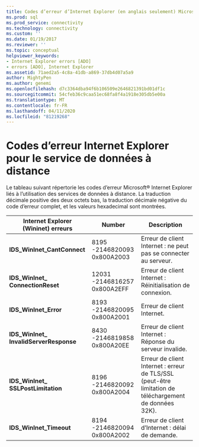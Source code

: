 ```yaml
---
title: Codes d’erreur d’Internet Explorer (en anglais seulement) Microsoft Docs
ms.prod: sql
ms.prod_service: connectivity
ms.technology: connectivity
ms.custom: ''
ms.date: 01/19/2017
ms.reviewer: ''
ms.topic: conceptual
helpviewer_keywords:
- Internet Explorer errors [ADO]
- errors [ADO], Internet Explorer
ms.assetid: 71aed2a5-4c8a-41db-a869-37db4d07a5a9
author: MightyPen
ms.author: genemi
ms.openlocfilehash: d7c3364dba94f6b106509e2646821391bd01df1c
ms.sourcegitcommit: 54cfeb36c9caa51ec68fa8f4a1918e305db5e00a
ms.translationtype: MT
ms.contentlocale: fr-FR
ms.lasthandoff: 04/11/2020
ms.locfileid: "81219268"
---
```

# <a name="internet-explorer-error-codes-for-remote-data-service"></a>Codes d’erreur Internet Explorer pour le service de données à distance
Le tableau suivant répertorie les codes d’erreur Microsoft® Internet Explorer liés à l’utilisation des services de données à distance. La traduction décimale positive des deux octets bas, la traduction décimale négative du code d’erreur complet, et les valeurs hexadecimal sont montrées.

|Internet Explorer (Wininet) erreurs|Number|Description|
|------------------------------------------|------------|-----------------|
|**IDS_WinInet_CantConnect**|8195 -2146820093 0x800A2003|Erreur de client Internet : ne peut pas se connecter au serveur.|
|**IDS_WinInet_ ConnectionReset**|12031 -2146816257 0x800A2EFF|Erreur de client Internet : Réinitialisation de connexion.|
|**IDS_WinInet_Error**|8193 -2146820095 0x800A2001|Erreur de client Internet.|
|**IDS_WinInet_ InvalidServerResponse**|8430 -2146819858 0x800A20EE|Erreur de client Internet : Réponse du serveur invalide.|
|**IDS_WinInet_ SSLPostLimitation**|8196 -2146820092 0x800A2004|Erreur de client Internet : erreur de TLS/SSL (peut-être limitation de téléchargement de données 32K).|
|**IDS_WinInet_Timeout**|8194 -2146820094 0x800A2002|Erreur de client d’Internet : délai de demande.|
